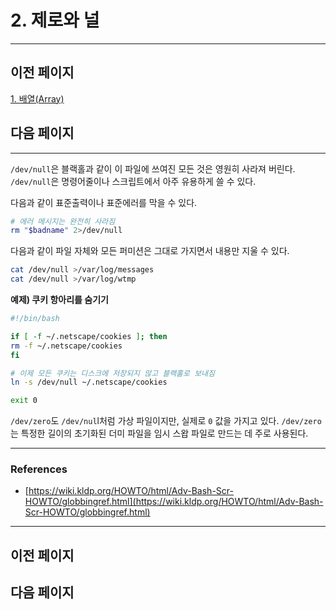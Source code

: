 # 2. 제로와 널

---

## 이전 페이지

[1. 배열(Array)](1%20%E1%84%87%E1%85%A2%E1%84%8B%E1%85%A7%E1%86%AF(Array)%2063923ba3e7cf42ad9298e4514099f1dd.md)

## 다음 페이지

---

`/dev/null`은 블랙홀과 같이 이 파일에 쓰여진 모든 것은 영원히 사라져 버린다. `/dev/null`은 명령어줄이나 스크립트에서 아주 유용하게 쓸 수 있다.

다음과 같이 표준출력이나 표준에러를 막을 수 있다.

```bash
# 에러 메시지는 완전히 사라짐
rm "$badname" 2>/dev/null
```

다음과 같이 파일 자체와 모든 퍼미션은 그대로 가지면서 내용만 지울 수 있다.

```bash
cat /dev/null >/var/log/messages
cat /dev/null >/var/log/wtmp
```

**예제) 쿠키 항아리를 숨기기**

```bash
#!/bin/bash

if [ -f ~/.netscape/cookies ]; then
rm -f ~/.netscape/cookies
fi

# 이제 모든 쿠키는 디스크에 저장되지 않고 블랙홀로 보내짐
ln -s /dev/null ~/.netscape/cookies

exit 0
```

`/dev/zero`도 `/dev/nul`l처럼 가상 파일이지만, 실제로 `0` 값을 가지고 있다. `/dev/zero`는 특정한 길이의 초기화된 더미 파일을 임시 스왑 파일로 만드는 데 주로 사용된다.

---

### References

- [https://wiki.kldp.org/HOWTO/html/Adv-Bash-Scr-HOWTO/globbingref.html](https://wiki.kldp.org/HOWTO/html/Adv-Bash-Scr-HOWTO/globbingref.html)

---

## 이전 페이지

## 다음 페이지